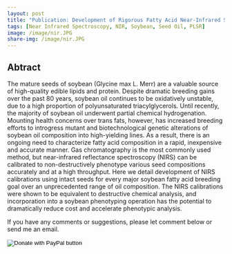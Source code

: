 ```yaml
---
layout: post
title: "Publication: Development of Rigorous Fatty Acid Near-Infrared Spectroscopy Quantitation Methods in Support of Soybean Oil Improvement"
tags: [Near Infrared Spectroscopy, NIR, Soybean, Seed Oil, PLSR]
image: /image/nir.JPG
share-img: /image/nir.JPG
---
```


## Abtract 
The mature seeds of soybean (Glycine max L. Merr) are a valuable source of high-quality edible lipids and protein. Despite dramatic breeding gains over the past 80 years, soybean oil continues to be oxidatively unstable, due to a high proportion of polyunsaturated triacylglycerols. Until recently, the majority of soybean oil underwent partial chemical hydrogenation. Mounting health concerns over trans fats, however, has increased breeding efforts to introgress mutant and biotechnological genetic alterations of soybean oil composition into high-yielding lines. As a result, there is an ongoing need to characterize fatty acid composition in a rapid, inexpensive and accurate manner. Gas chromatography is the most commonly used method, but near-infrared reflectance spectroscopy (NIRS) can be calibrated to non-destructively phenotype various seed compositions accurately and at a high throughput. Here we detail development of NIRS calibrations using intact seeds for every major soybean fatty acid breeding goal over an unprecedented range of oil composition. The NIRS calibrations were shown to be equivalent to destructive chemical analysis, and incorporation into a soybean phenotyping operation has the potential to dramatically reduce cost and accelerate phenotypic analysis.


<div id="nir">
<script src="/js/PDFObject.js"></script>
<script>PDFObject.embed("/nir-aocs.pdf", "#nir");</script>
<style>
.pdfobject-container { height: 85rem; border: 1rem solid rgba(0,0,0,.1); }
</style>
</div>

If you have any comments or suggestions, please let comment below or send me an email. 
<form action="https://www.paypal.com/cgi-bin/webscr" method="post" target="_top">
<input type="hidden" name="cmd" value="_donations" />
<input type="hidden" name="business" value="8ZF7YRTZ42EKU" />
<input type="hidden" name="item_name" value="To support the education for all." />
<input type="hidden" name="currency_code" value="USD" />
<input type="image" src="https://www.paypalobjects.com/en_US/i/btn/btn_donateCC_LG.gif" border="0" name="submit" title="PayPal - The safer, easier way to pay online!" alt="Donate with PayPal button" />
<img alt="" border="0" src="https://www.paypal.com/en_US/i/scr/pixel.gif" width="1" height="1" />
</form>

<!-- Global site tag (gtag.js) - Google Analytics -->
<script async src="https://www.googletagmanager.com/gtag/js?id=UA-123359651-1"></script>
<script>
  window.dataLayer = window.dataLayer || [];
  function gtag(){dataLayer.push(arguments);}
  gtag('js', new Date());
  gtag('config', 'UA-123359651-1');
</script>

<script async src="//pagead2.googlesyndication.com/pagead/js/adsbygoogle.js"></script>
<script>
  (adsbygoogle = window.adsbygoogle || []).push({
    google_ad_client: "ca-pub-5126027065024936",
    enable_page_level_ads: true
  });
</script>
